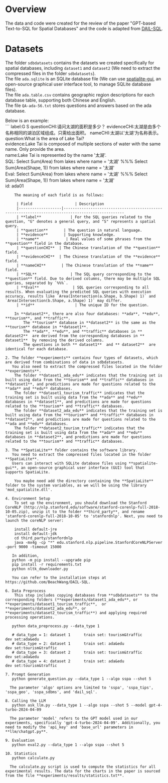 Overview
=

The data and code were created for the review of the paper "GPT-based Text-to-SQL for Spatial Databases" and the code is adapted from [DAIL-SQL](https://github.com/BeachWang/DAIL-SQL).

Datasets
=

The folder `sdbdatasets` contains the datasets we created specifically for spatial databases, including `dataset1` and `dataset2` (We need to extract the compressed files in the folder `sdbdatasets`). <br>
The file `ada.sqlite` is an SQLite database file (We can use [spatialite-gui](https://www.gaia-gis.it/fossil/spatialite_gui/index), an open-source graphical user interface tool, to manage SQLite database files). <br>
The file `ada.table.csv` contains geographic region descriptions for each database table, supporting both Chinese and English. <br>
The file `QA-ada-56.txt` stores questions and answers based on the ada database. <br>

Below is an example: <br>```
label:G S
questionCHI:请问太湖的面积是多少？
evidenceCHI:太湖是由多个名称相同的湖泊区域组成。只需给出面积。
nameCHI:太湖以'太湖'为名称表示。<br>
question:What is the area of Lake Tai?<br>
evidence:Lake Tai is composed of multiple sections of water with the same name. Only provide the area.<br>
name:Lake Tai is represented by the name '太湖'.<br>
SQL: Select Sum(Area)  from lakes where name = '太湖'  %%% Select Sum(Area(Shape, 1))   from lakes where name = '太湖'<br>
Eval: Select Sum(Area)  from lakes where name = '太湖'  %%% Select Sum(Area(Shape, 1))   from lakes where name = '太湖'<br>
id: ada01<br>
```
    The meaning of each field is as follows:

     | Field                   | Description  
     |-------------------|-------------------------------------------------------------------------------------------------
     | **label**             | For the SQL queries related to the question, "G" denotes a general query, and "S" represents a spatial query.
     | **question**       | The question in natural language. 
     | **evidence**       | Supporting knowledge.
     | **name**            | Real values of some phrases from the **question** field in the database. 
     | **questionCHI**  | The Chinese translation of the **question** field.
     | **evidenceCHI**  | The Chinese translation of the **evidence** field.
     | **nameCHI**       | The Chinese translation of the **name** field.
     | **SQL**               | The SQL query corresponding to the **question** field. Due to derived columns, there may be multiple SQL queries, separated by `%%%`. 
     | **Eval**               | SQL queries corresponding to all results. When evaluating the predicted SQL queries with execution accuracy, results like `Area(Intersection(a.Shape, b.Shape) 1)` and `Area(Intersection(b.Shape, a.Shape) 1)` may differ. 
     | **id**                  | The unique ID for the question.  

    In **dataset2**, there are also four databases: **ada**, **edu**, **tourism**, and **traffic**.  
        The **tourism** database in **dataset2** is the same as the **tourism** database in **dataset1**.  
        The **ada**, **edu**, and **traffic** databases in ** dataset2**  are derived from the corresponding databases in ** dataset1**  by removing the derived columns.  
        The questions in both ** dataset1**  and ** dataset2**  are identical for each database.

2. The folder **experiments** contains four types of datasets, which are derived from combinations of data in sdbdatasets.
   You also need to extract the compressed files located in the folder **experiments**.
    The folder **dataset1_ada_edu** indicates that the training set is built using data from the **tourism** and **traffic** databases in **dataset1**, and predictions are made for questions related to the **ada** and **edu** databases.
    The folder **dataset1_tourism_traffic** indicates that the training set is built using data from the **ada** and **edu** databases in **dataset1**, and predictions are made for questions related to the **tourism** and **traffic** databases.
    The folder **dataset2_ada_edu** indicates that the training set is built using data from the **tourism** and **traffic** databases in **dataset2**, and predictions are made for questions related to the **ada and **edu** databases.
    The folder **dataset2_tourism_traffic** indicates that the training set is built using data from the **ada** and **edu** databases in **dataset2**, and predictions are made for questions related to the **tourism** and **traffic** databases.

3. The **SpatiaLite** folder contains the software library.
   You need to extract the compressed files located in the folder **SpatiaLite**.
   Users can interact with SQLite database files using **spatialite-gui**, an open-source graphical user interface (GUI) tool that supports SpatiaLite.
    
    You maybe need add the directory containing the **SpatiaLite** folder to the system variables, as we will be using the library 'mod_spatialite.dll'.

4. Environment Setup
    To set up the environment, you should download the Stanford CoreNLP (http://nlp.stanford.edu/software/stanford-corenlp-full-2018-10-05.zip), unzip it to the folder **third_party**, and rename 'stanford-corenlp-full-2018-10-05' to 'stanfordnlp'. Next, you need to launch the coreNLP server:
    
    install default-jre
    install default-jdk
    cd third_party/stanfordnlp
    java -mx4g -cp "*" edu.stanford.nlp.pipeline.StanfordCoreNLPServer -port 9000 -timeout 15000

   In addition,
   python -m pip install --upgrade pip
   pip install -r requirements.txt
   python nltk_downloader.py

   You can refer to the installation steps at https://github.com/BeachWang/DAIL-SQL.
  
6. Data Preprocess
    This step includes copying databases from **sdbdatasets** to the corresponding folders (**experiments/dataset1_ada_edu**, or **experiments/dataset1_tourism_traffic**,  or **experiments/dataset2_ada_edu**, or **experiments/dataset2_tourism_traffic**) and applying required processing operations.

   python data_preprocess.py --data_type 1

   # data_type = 1: dataset 1      train set: tourism&traffic              dev set:ada&edu
   # data_type = 2: dataset 1      train set: ada&edu                      dev set:tourism&traffic
   # data_type = 3: dataset 2      train set: tourism&traffic              dev set:ada&edu
   # data_type = 4: dataset 2      train set: ada&edu                      dev set:tourism&traffic

7. Prompt Generation
   python generate_question.py --data_type 1 --algo sspa --shot 5

  The parameter 'algo' options are limited to 'sspa', 'sspa_tips', 'sspa_geo', 'sspa_sdbms', and 'dail_sql'.

8. Calling the LLM
   python ask_llm.py --data_type 1 --algo sspa --shot 5 --model gpt-4-turbo-2024-04-09
   
  The parameter 'model' refers to the GPT model used in our experiments, specifically 'gpt-4-turbo-2024-04-09'. Additionally, you need to modify the 'api_key' and 'base_url' parameters in **llm/chatgpt.py**.

9. Evaluation
   python eval2.py --data_type 1 --algo sspa --shot 5

10. Statistics
   python calculate.py
   
  The calculate.py script is used to compute the statistics for all experimental results. The data for the charts in the paper is sourced from the file **experiments/results/statistics.txt**.
    

